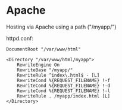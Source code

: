 # Apache
Hosting via Apache using a path ("/myapp/")

httpd.conf:
```
DocumentRoot "/var/www/html"

<Directory "/var/www/html/myapp">
    RewriteEngine On
    RewriteBase "/myapp/"
    RewriteRule ^index\.html$ - [L]
    RewriteCond %{REQUEST_FILENAME} !-f
    RewriteCond %{REQUEST_FILENAME} !-d
    RewriteCond %{REQUEST_FILENAME} !-l
    RewriteRule . /myapp/index.html [L]
</Directory>
```
